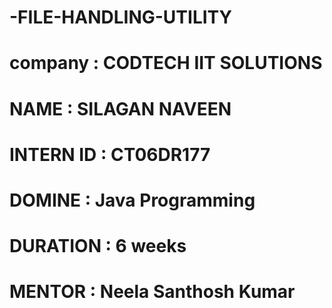 # -FILE-HANDLING-UTILITY

# company : CODTECH IIT SOLUTIONS

# NAME : SILAGAN NAVEEN 

# INTERN ID : CT06DR177

# DOMINE : Java Programming

# DURATION :  6 weeks

# MENTOR :  Neela Santhosh Kumar 
